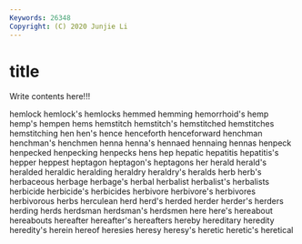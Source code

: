 ```yaml
---
Keywords: 26348
Copyright: (C) 2020 Junjie Li
---
```


# title

Write contents here!!!

hemlock 
hemlock's 
hemlocks 
hemmed 
hemming 
hemorrhoid's 
hemp 
hemp's
hempen 
hems 
hemstitch 
hemstitch's 
hemstitched 
hemstitches 
hemstitching 
hen 
hen's 
hence
henceforth 
henceforward 
henchman 
henchman's 
henchmen 
henna 
henna's 
hennaed 
hennaing 
hennas
henpeck 
henpecked 
henpecking 
henpecks 
hens 
hep 
hepatic 
hepatitis 
hepatitis's 
hepper
heppest 
heptagon 
heptagon's 
heptagons 
her 
herald 
herald's 
heralded 
heraldic 
heralding
heraldry 
heraldry's 
heralds 
herb 
herb's 
herbaceous 
herbage 
herbage's 
herbal 
herbalist
herbalist's 
herbalists 
herbicide 
herbicide's 
herbicides 
herbivore 
herbivore's 
herbivores 
herbivorous 
herbs
herculean 
herd 
herd's 
herded 
herder 
herder's 
herders 
herding 
herds 
herdsman
herdsman's 
herdsmen 
here 
here's 
hereabout 
hereabouts 
hereafter 
hereafter's 
hereafters 
hereby
hereditary 
heredity 
heredity's 
herein 
hereof 
heresies 
heresy 
heresy's 
heretic 
heretic's
heretical 
